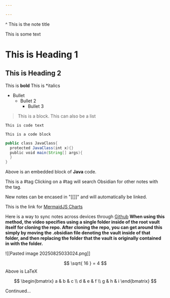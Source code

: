 ```yaml
---

---
```

^ This is the note title

This is some text
# This is Heading 1

## This is Heading 2

This is **bold**
This is *italics
- Bullet
	- Bullet 2
		- Bullet 3

> This is a block. 
> This can also be a list

`This is code text`

```
This is a code block
```

```java
public class JavaClass{
  protected JavaClass(int x){}
  public void main(String[] args){
  }
}
``` 
Above is an embedded block of **Java** code. 

This is a #tag
Clicking on a #tag will search Obsidian for other notes with the tag.

New notes can be encased in "[[]]" and will automatically be linked.

This is the link for [MermaidJS Charts](https://mermaid.js.org/intro/)

Here is a way to sync notes across devices through [Github](https://youtu.be/ImrLbomFYA0)
**When using this method, the video specifies using a single folder inside of the root vault itself for cloning the repo. After cloning the repo, you can get around this simply by moving the .obsidian file denoting the vault inside of that folder, and then replacing the folder that the vault is originally contained in with the folder.**

![[Pasted image 20250825033024.png]]

$$
\sqrt{ 16 } = 4
$$
Above is LaTeX

$$
\begin{bmatrix}
a & b & c \\
d & e & f \\
g & h & i
\end{bmatrix}
$$


Continued...
